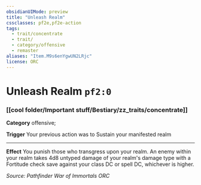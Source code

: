 ```yaml
---
obsidianUIMode: preview
title: "Unleash Realm"
cssclasses: pf2e,pf2e-action
tags:
  - trait/concentrate
  - trait/
  - category/offensive
  - remaster
aliases: "Item.M9s6enYgwUN2LRjc"
license: ORC
---
```

# Unleash Realm `pf2:0`

### [[cool folder/Important stuff/Bestiary/zz_traits/concentrate]]

**Category** offensive; 




**Trigger** Your previous action was to Sustain your manifested realm

* * *

**Effect** You punish those who transgress upon your realm. An enemy within your realm takes 4d8 untyped damage of your realm's damage type with a Fortitude check save against your class DC or spell DC, whichever is higher.

*Source: Pathfinder War of Immortals*
*ORC*